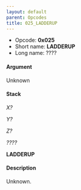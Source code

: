 ```yaml
---
layout: default
parent: Opcodes
title: 025_LADDERUP
---
```


-   Opcode: **0x025**
-   Short name: **LADDERUP**
-   Long name: ????

#### Argument

Unknown

#### Stack

  
*X?*

*Y?*

*Z?*

*????*

**LADDERUP**

#### Description

Unknown.
